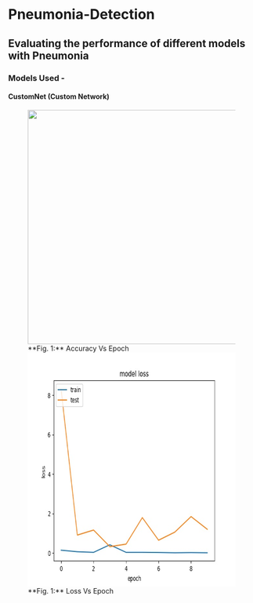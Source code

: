 # Pneumonia-Detection
## Evaluating the performance of different models with Pneumonia
### Models Used -
#### CustomNet (Custom Network)
<figure>
 <img align="left" width="640" height="478" src="https://https://github.com/yohan9655/Pneumonia-Detection/blob/master/graphs/InceptionAccVsEpoch.jpeg">
 <figcaption>**Fig. 1:** Accuracy Vs Epoch</figcaption>
  
 <img align="right" width="640" height="478" src="https://github.com/yohan9655/Pneumonia-Detection/blob/master/graphs/InceptionLossVsEpoch.jpeg">
 <figcaption>**Fig. 1:** Loss Vs Epoch</figcaption>
</figure>
